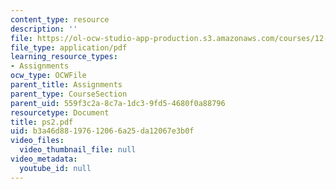 ```yaml
---
content_type: resource
description: ''
file: https://ol-ocw-studio-app-production.s3.amazonaws.com/courses/12-950-atmospheric-and-oceanic-modeling-spring-2004/b3a46d88197612066a25da12067e3b0f_ps2.pdf
file_type: application/pdf
learning_resource_types:
- Assignments
ocw_type: OCWFile
parent_title: Assignments
parent_type: CourseSection
parent_uid: 559f3c2a-8c7a-1dc3-9fd5-4680f0a88796
resourcetype: Document
title: ps2.pdf
uid: b3a46d88-1976-1206-6a25-da12067e3b0f
video_files:
  video_thumbnail_file: null
video_metadata:
  youtube_id: null
---
```

